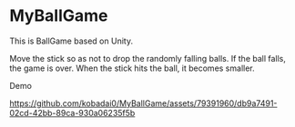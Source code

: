 # MyBallGame
This is BallGame based on Unity.

Move the stick so as not to drop the randomly falling balls. If the ball falls, the game is over. When the stick hits the ball, it becomes smaller.

Demo


https://github.com/kobadai0/MyBallGame/assets/79391960/db9a7491-02cd-42bb-89ca-930a06235f5b

